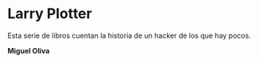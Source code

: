 # Larry Plotter

Esta serie de libros cuentan la historia de un hacker de los que hay pocos.

**Miguel Oliva**